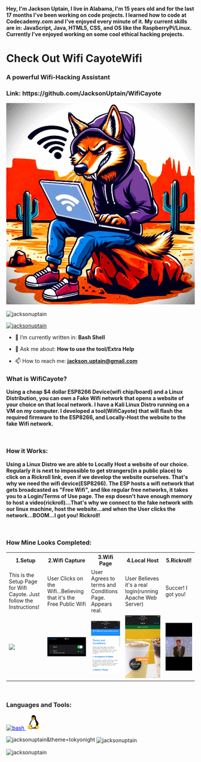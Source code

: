 
<p><strong>Hey, I'm Jackson Uptain, I live in Alabama, I'm 15 years old and for the last 17 months I've been working on code projects. I learned how to code at Codecademy.com and I've enjoyed every minute of it. My current skills are in: JavaScript, Java, HTML5, CSS, and OS like the RaspberryPi/Linux. Currently I've enjoyed working on some cool ethical hacking projects.</strong></p>

<h1 align="left">Check Out Wifi CayoteWifi</h1>
<h3 align="left">A powerful Wifi-Hacking Assistant</h3>
<h3 align="left">Link: https://github.com/JacksonUptain/WifiCayote</h3>
<img  alt="Coding Cayote Wifi" width="800" src="https://raw.githubusercontent.com/JacksonUptain/WifiCayote/main/WifiCayote.gif">
<br>
<p align="left"> <img src="https://komarev.com/ghpvc/?username=jacksonuptain&label=Profile%20views&color=0e75b6&style=flat" alt="jacksonuptain" /> </p>

<p align="left"> <a href="https://github.com/ryo-ma/github-profile-trophy"><img src="https://github-profile-trophy.vercel.app/?username=jacksonuptain&theme=tokyonight" alt="jacksonuptain" /></a> </p>

- 🔭 I’m currently written in: **Bash Shell**

- 💬 Ask me about: **How to use the tool/Extra Help**

- 📫 How to reach me: **jackson.uptain@gmail.com**

<h3 align="left">What is WifiCayote?</h3>
<p align="left">
  <b>Using a cheap $4 dollar ESP8266 Device(wifi chip/board) and a Linux Distribution, you can own a Fake Wifi network that opens a website of your choice on that local network. I have a Kali Linux Distro running on a VM on my computer. I developed a tool(WifiCayote) that will flash the required firmware to the ESP8266, and Locally-Host the website to the fake Wifi network.</b>
</p>
<br>
<h3 align="left">How it Works:</h3>
<p align="left">
  <b>Using a Linux Distro we are able to Locally Host a website of our choice. Regularly it is next to impossible to get strangers(in a public place) to click on a Rickroll link, even if we develop the website ourselves. That's why we need the wifi device(ESP8266). The ESP hosts a wifi network that gets broadcasted as "Free Wifi", and like regular free networks, it takes you to a Login/Terms of Use page. The esp doesn't have enough memory to host a video(rickroll)...That's why we connect to the fake network with our linux machine, host the website...and when the User clicks the network...BOOM...I got you! Rickroll!</b>
</p>
<br>

<h3 align="left">How Mine Looks Completed:</h3>
<table>
  <tr>
    <th>1.Setup</th>
    <th>2.Wifi Capture</th>
    <th>3.Wifi Page</th>
    <th>4.Local Host</th>
    <th>5.Rickroll!</th>
  </tr>
  <tr>
    <td>This is the Setup Page for Wifi Cayote. Just follow the Instructions!</td>
    <td>User Clicks on the Wifi...Believing that it's the Free Public Wifi</td>
    <td>User Agrees to terms and Conditions Page. Appears real.</td>
    <td>User Believes it's a real login(running Apache Web Server)</td>
    <td>Succer! I got you!</td>
  </tr>
  <tr>
    <td><img width="200" src="https://raw.githubusercontent.com/JacksonUptain/WifiCayote/main/FCA31DC6-A838-433D-B839-5827B3280E1F.jpeg"></td>
    <td><img width="200" src="https://raw.githubusercontent.com/JacksonUptain/WifiCayote/main/783CF5A8-C4C9-47CF-91B8-4B8570F63FDB.jpeg"></td>
    <td><img width="200" src="https://raw.githubusercontent.com/JacksonUptain/WifiCayote/main/2368E9EB-B079-4787-8BA6-56C1523B95A5.png"></td>
    <td><img width="200" src="https://raw.githubusercontent.com/JacksonUptain/WifiCayote/main/F5B7D572-7D33-4D8D-8E02-D4695429C841.png"></td>
    <td><img width="200" src="https://raw.githubusercontent.com/JacksonUptain/WifiCayote/main/74F4F46A-7F82-48FC-80C0-899201AA0243.png"></td>
  </tr>
</table>
<br>
<h3 align="left">Languages and Tools:</h3>
<p align="left"> <a style="color:blue" href="https://www.gnu.org/software/bash/" target="_blank" rel="noreferrer"> <img style="color:blue" src="https://www.vectorlogo.zone/logos/gnu_bash/gnu_bash-icon.svg" alt="bash" width="40" height="40"/> </a> <a href="https://www.linux.org/" target="_blank" rel="noreferrer"> <img src="https://raw.githubusercontent.com/devicons/devicon/master/icons/linux/linux-original.svg" alt="linux" width="40" height="40"/> </a> </p>

<p><img align="left" src="https://github-readme-stats.vercel.app/api/top-langs?username=jacksonuptain&show_icons=true&locale=en&layout=compact" alt="jacksonuptain&theme=tokyonight" /></p>

<p>&nbsp;<img align="center" src="https://github-readme-stats.vercel.app/api?username=jacksonuptain&show_icons=true&locale=en&theme=tokyonight" alt="jacksonuptain" /></p>

<p><img align="center" src="https://github-readme-streak-stats.herokuapp.com/?user=jacksonuptain&" alt="jacksonuptain" /></p>
